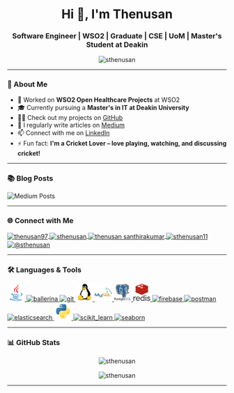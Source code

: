 <h1 align="center">Hi 👋, I'm Thenusan</h1>
<h3 align="center">Software Engineer | WSO2 | Graduate | CSE | UoM | Master's Student at Deakin</h3>

<p align="center">
  <img src="https://komarev.com/ghpvc/?username=sthenusan&label=Profile%20views&color=0e75b6&style=flat" alt="sthenusan" />
</p>

---

### 🚀 About Me  
- 🔭 Worked on **WSO2 Open Healthcare Projects** at WSO2  
- 🎓 Currently pursuing a **Master's in IT at Deakin University**  
- 👨‍💻 Check out my projects on [GitHub](https://github.com/sthenusan)  
- 📝 I regularly write articles on [Medium](https://theenuusan.medium.com/)  
- 📫 Connect with me on [LinkedIn](https://www.linkedin.com/in/sthenusan/)  
- ⚡ Fun fact: **I'm a Cricket Lover – love playing, watching, and discussing cricket!**  

---

### 📚 Blog Posts  
![Medium Posts](https://github-readme-medium-card.vercel.app/api/getMediumBlogs?username=theenuusan&limit=5&theme=tokyonight)  

---

### 🌐 Connect with Me  
<p align="left">
  <a href="https://twitter.com/thenusan97" target="_blank">
    <img align="center" src="https://raw.githubusercontent.com/rahuldkjain/github-profile-readme-generator/master/src/images/icons/Social/twitter.svg" alt="thenusan97" height="30" width="40" />
  </a>
  <a href="https://linkedin.com/in/sthenusan" target="_blank">
    <img align="center" src="https://raw.githubusercontent.com/rahuldkjain/github-profile-readme-generator/master/src/images/icons/Social/linked-in-alt.svg" alt="sthenusan" height="30" width="40" />
  </a>
  <a href="https://fb.com/thenusan santhirakumar" target="_blank">
    <img align="center" src="https://raw.githubusercontent.com/rahuldkjain/github-profile-readme-generator/master/src/images/icons/Social/facebook.svg" alt="thenusan santhirakumar" height="30" width="40" />
  </a>
  <a href="https://instagram.com/sthenusan11" target="_blank">
    <img align="center" src="https://raw.githubusercontent.com/rahuldkjain/github-profile-readme-generator/master/src/images/icons/Social/instagram.svg" alt="sthenusan11" height="30" width="40" />
  </a>
  <a href="https://medium.com/@sthenusan" target="_blank">
    <img align="center" src="https://raw.githubusercontent.com/rahuldkjain/github-profile-readme-generator/master/src/images/icons/Social/medium.svg" alt="@sthenusan" height="30" width="40" />
  </a>
</p>

---

### 🛠️ Languages & Tools  
<p align="left">
  <a href="https://www.java.com" target="_blank">
    <img src="https://raw.githubusercontent.com/devicons/devicon/master/icons/java/java-original.svg" alt="java" width="40" height="40"/>
  </a>
  <a href="https://ballerina.io/" target="_blank">
    <img src="https://ballerina.io/img/ballerina-logo.svg" alt="ballerina" width="40" height="40"/>
  </a>
  <a href="https://git-scm.com/" target="_blank">
    <img src="https://www.vectorlogo.zone/logos/git-scm/git-scm-icon.svg" alt="git" width="40" height="40"/>
  </a>
  <a href="https://www.linux.org/" target="_blank">
    <img src="https://raw.githubusercontent.com/devicons/devicon/master/icons/linux/linux-original.svg" alt="linux" width="40" height="40"/>
  </a>
  <a href="https://www.mysql.com/" target="_blank">
    <img src="https://raw.githubusercontent.com/devicons/devicon/master/icons/mysql/mysql-original-wordmark.svg" alt="mysql" width="40" height="40"/>
  </a>
  <a href="https://www.postgresql.org" target="_blank">
    <img src="https://raw.githubusercontent.com/devicons/devicon/master/icons/postgresql/postgresql-original-wordmark.svg" alt="postgresql" width="40" height="40"/>
  </a>
  <a href="https://redis.io" target="_blank">
    <img src="https://raw.githubusercontent.com/devicons/devicon/master/icons/redis/redis-original-wordmark.svg" alt="redis" width="40" height="40"/>
  </a>
  <a href="https://firebase.google.com/" target="_blank">
    <img src="https://www.vectorlogo.zone/logos/firebase/firebase-icon.svg" alt="firebase" width="40" height="40"/>
  </a>
  <a href="https://postman.com" target="_blank">
    <img src="https://www.vectorlogo.zone/logos/getpostman/getpostman-icon.svg" alt="postman" width="40" height="40"/>
  </a>
  <a href="https://www.elastic.co" target="_blank">
    <img src="https://www.vectorlogo.zone/logos/elastic/elastic-icon.svg" alt="elasticsearch" width="40" height="40"/>
  </a>
  <a href="https://www.python.org" target="_blank">
    <img src="https://raw.githubusercontent.com/devicons/devicon/master/icons/python/python-original.svg" alt="python" width="40" height="40"/>
  </a>
  <a href="https://scikit-learn.org/" target="_blank">
    <img src="https://upload.wikimedia.org/wikipedia/commons/0/05/Scikit_learn_logo_small.svg" alt="scikit_learn" width="40" height="40"/>
  </a>
  <a href="https://seaborn.pydata.org/" target="_blank">
    <img src="https://seaborn.pydata.org/_images/logo-mark-lightbg.svg" alt="seaborn" width="40" height="40"/>
  </a>
</p>

---

### 📊 GitHub Stats  
<p align="center">
  <img align="center" src="https://github-readme-stats.vercel.app/api?username=sthenusan&show_icons=true&theme=tokyonight" alt="sthenusan" />
</p>
<p align="center">
  <img align="center" src="https://github-readme-stats.vercel.app/api/top-langs?username=sthenusan&show_icons=true&locale=en&layout=compact&theme=tokyonight" alt="sthenusan" />
</p>

---
